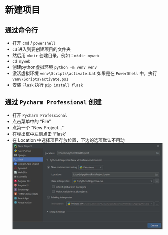 # 新建项目

## 通过命令行
- 打开 `cmd` / `powershell`
- `cd` 进入到要创建项目的文件夹
- 然后用 `mkdir` 创建目录，例如：`mkdir myweb`
- `cd myweb`
- 创建python虚拟环境 `python -m venv venv`
- 激活虚拟环境 `venv\Scripts\activate.bat` 如果是在 `PowerShell` 中，执行 `venv\Scripts\activate.ps1`
- 安装 `Flask` 执行 `pip install flask`

## 通过 `Pycharm Professional` 创建

- 打开 `Pycharm Professional`
- 点击菜单中的 “File”
- 点第一个 “New Project...”
- 在弹出框中左侧点击 ‘Flask’
- 在 Location 中选择项目存放位置，下边的选项默认不用动
![](./res/new_project.jpg)